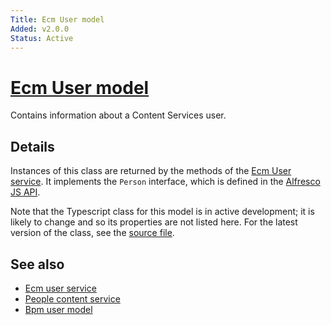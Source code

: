 ```yaml
---
Title: Ecm User model
Added: v2.0.0
Status: Active
---
```


# [Ecm User model](../../../lib/core/models/ecm-user.model.ts "Defined in ecm-user.model.ts")

Contains information about a Content Services user.

## Details

Instances of this class are returned by the methods of the
[Ecm User service](../services/ecm-user.service.md). It implements the `Person`
interface, which is defined in the
[Alfresco JS API](https://github.com/Alfresco/alfresco-js-api/blob/master/src/alfresco-core-rest-api/docs/Person.md).

Note that the Typescript class for this model is in active development;
it is likely to change and so its properties are not listed here. For the
latest version of the class, see the
[source file](https://github.com/Alfresco/alfresco-ng2-components/blob/development/lib/core/userinfo/models/ecm-user.model.ts).

## See also

-   [Ecm user service](../services/ecm-user.service.md)
-   [People content service](../services/people-content.service.md)
-   [Bpm user model](bpm-user.model.md)
